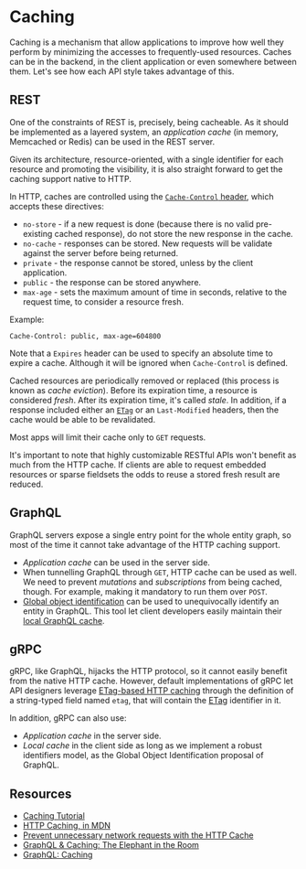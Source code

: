 # Caching
Caching is a mechanism that allow applications to improve how well they perform by minimizing the accesses to frequently-used resources. Caches can be in the backend, in the client application or even somewhere between them. Let's see how each API style takes advantage of this.

## REST
One of the constraints of REST is, precisely, being cacheable. As it should be implemented as a layered system, an _application cache_ (in memory, Memcached or Redis) can be used in the REST server.

Given its architecture, resource-oriented, with a single identifier for each resource and promoting the visibility, it is also straight forward to get the caching support native to HTTP.

In HTTP, caches are controlled using the [`Cache-Control` header][HTTP Caching, in MDN], which accepts these directives:

* `no-store` - if a new request is done (because there is no valid pre-existing cached response), do not store the new response in the cache.
* `no-cache` - responses can be stored. New requests will be validate against the server before being returned.
* `private` - the response cannot be stored, unless by the client application.
* `public` - the response can be stored anywhere.
* `max-age` - sets the maximum amount of time in seconds, relative to the request time, to consider a resource fresh.

Example:

```
Cache-Control: public, max-age=604800
```

Note that a `Expires` header can be used to specify an absolute time to expire a cache. Although it will be ignored when `Cache-Control` is defined.

Cached resources are periodically removed or replaced (this process is known as _cache eviction_). Before its expiration time, a resource is considered _fresh_. After its expiration time, it's called _stale_. In addition, if a response included either an [`ETag`][Etag (RFC 7232)] or an `Last-Modified` headers, then the cache would be able to be revalidated.

Most apps will limit their cache only to `GET` requests.

It's important to note that highly customizable RESTful APIs won't benefit as much from the HTTP cache. If clients are able to request embedded resources or sparse fieldsets the odds to reuse a stored fresh result are reduced.

## GraphQL
GraphQL servers expose a single entry point for the whole entity graph, so most of the time it cannot take advantage of the HTTP caching support.

* _Application cache_ can be used in the server side.
* When tunnelling GraphQL through `GET`, HTTP cache can be used as well. We need to prevent _mutations_ and _subscriptions_ from being cached, though. For example, making it mandatory to run them over `POST`.
* [Global object identification](https://graphql.org/learn/global-object-identification/) can be used to unequivocally identify an entity in GraphQL. This tool let client developers easily maintain their [local GraphQL cache](https://graphql.org/learn/caching/).

## gRPC
gRPC, like GraphQL, hijacks the HTTP protocol, so it cannot easily benefit from the native HTTP cache. However, default implementations of gRPC let API designers leverage [ETag-based HTTP caching][gRPC: ETag] through the definition of a string-typed field named `etag`, that will contain the [ETag][ETag (RFC 7232)] identifier in it.

In addition, gRPC can also use:

* _Application cache_ in the server side.
* _Local cache_ in the client side as long as we implement a robust identifiers model, as the Global Object Identification proposal of GraphQL.



## Resources
* [Caching Tutorial](https://www.mnot.net/cache_docs/)
* [HTTP Caching, in MDN][]
* [Prevent unnecessary network requests with the HTTP Cache][]
* [GraphQL & Caching: The Elephant in the Room][]
* [GraphQL: Caching][]

[HTTP Caching, in MDN]: https://developer.mozilla.org/en-US/docs/Web/HTTP/Caching
[Prevent unnecessary network requests with the HTTP Cache]: https://web.dev/http-cache/
[GraphQL & Caching: The Elephant in the Room]: https://www.apollographql.com/blog/graphql-caching-the-elephant-in-the-room-11a3df0c23ad/
[GraphQL: Caching]: https://graphql.org/learn/caching/
[ETag (RFC 7232)]: https://tools.ietf.org/html/rfc7232#section-2.3
[gRPC: ETag]: https://cloud.google.com/apis/design/design_patterns#etags
